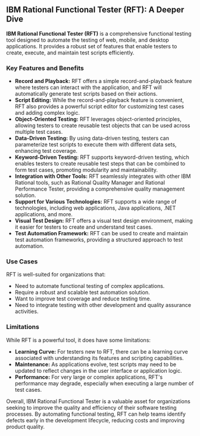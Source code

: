 ## IBM Rational Functional Tester (RFT): A Deeper Dive

**IBM Rational Functional Tester (RFT)** is a comprehensive functional testing tool designed to automate the testing of web, mobile, and desktop applications. It provides a robust set of features that enable testers to create, execute, and maintain test scripts efficiently.

### Key Features and Benefits

* **Record and Playback:** RFT offers a simple record-and-playback feature where testers can interact with the application, and RFT will automatically generate test scripts based on their actions. 
* **Script Editing:** While the record-and-playback feature is convenient, RFT also provides a powerful script editor for customizing test cases and adding complex logic.
* **Object-Oriented Testing:** RFT leverages object-oriented principles, allowing testers to create reusable test objects that can be used across multiple test cases.
* **Data-Driven Testing:** By using data-driven testing, testers can parameterize test scripts to execute them with different data sets, enhancing test coverage.
* **Keyword-Driven Testing:** RFT supports keyword-driven testing, which enables testers to create reusable test steps that can be combined to form test cases, promoting modularity and maintainability.
* **Integration with Other Tools:** RFT seamlessly integrates with other IBM Rational tools, such as Rational Quality Manager and Rational Performance Tester, providing a comprehensive quality management solution.
* **Support for Various Technologies:** RFT supports a wide range of technologies, including web applications, Java applications, .NET applications, and more.
* **Visual Test Design:** RFT offers a visual test design environment, making it easier for testers to create and understand test cases.
* **Test Automation Framework:** RFT can be used to create and maintain test automation frameworks, providing a structured approach to test automation.

### Use Cases

RFT is well-suited for organizations that:

* Need to automate functional testing of complex applications.
* Require a robust and scalable test automation solution.
* Want to improve test coverage and reduce testing time.
* Need to integrate testing with other development and quality assurance activities.

### Limitations

While RFT is a powerful tool, it does have some limitations:

* **Learning Curve:** For testers new to RFT, there can be a learning curve associated with understanding its features and scripting capabilities.
* **Maintenance:** As applications evolve, test scripts may need to be updated to reflect changes in the user interface or application logic.
* **Performance:** For very large or complex applications, RFT's performance may degrade, especially when executing a large number of test cases.

Overall, IBM Rational Functional Tester is a valuable asset for organizations seeking to improve the quality and efficiency of their software testing processes. By automating functional testing, RFT can help teams identify defects early in the development lifecycle, reducing costs and improving product quality.

